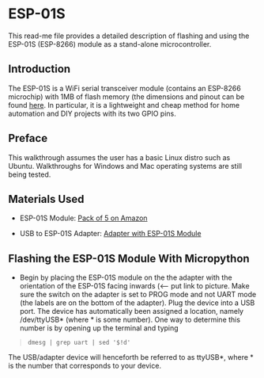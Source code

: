# ESP-01S
This read-me file provides a detailed description of flashing and using the ESP-01S (ESP-8266) module as a stand-alone microcontroller.  

## Introduction
The ESP-01S is a WiFi serial transceiver module (contains an ESP-8266 microchip) with 1MB of flash memory (the dimensions and pinout can be found [here](https://github.com/hallb2/ESP01S/blob/master/Pictures/ESP-01S%20Pin%20Layout.jpeg). In particular, it is a lightweight and cheap method for home automation and DIY projects with its two GPIO pins. 

## Preface
This walkthrough assumes the user has a basic Linux distro such as Ubuntu. Walkthroughs for Windows and Mac operating systems are still being tested. 

## Materials Used 
- ESP-01S Module: [Pack of 5 on Amazon](https://www.amazon.com/DIYmall-ESP8266-ESP-01S-Serial-Transceiver/dp/B07LBD33NT/ref=sr_1_6?crid=1KOD0CXA9RMBZ&keywords=diymall+esp8266&qid=1556118754&s=electronics&sprefix=DIYmall+esp%2Cbeauty%2C132&sr=1-6)

- USB to ESP-01S Adapter: [Adapter with ESP-01S Module](https://www.amazon.com/ESP-01S-ESP8266-Wireless-Adapter-4-5-5-5V/dp/B07KF119YB/ref=pd_cp_147_1?pd_rd_w=WmEpL&pf_rd_p=ef4dc990-a9ca-4945-ae0b-f8d549198ed6&pf_rd_r=8EAED7B3EFC142PAMDQY&pd_rd_r=0d0aba62-66a3-11e9-bbed-57e65051719f&pd_rd_wg=fm7pu&pd_rd_i=B07KF119YB&psc=1&refRID=8EAED7B3EFC142PAMDQY)

## Flashing the ESP-01S Module With Micropython
- Begin by placing the ESP-01S module on the the adapter with the orientation of the ESP-01S facing inwards (<-- put link to picture. Make sure the switch on the adapter is set to PROG mode and not UART mode (the labels are on the bottom of the adapter). Plug the device into a USB port. The device has automatically been assigned a location, namely /dev/ttyUSB* (where * is some number). One way to determine this number is by opening up the terminal and typing 

> `dmesg | grep uart | sed '$!d'`

The USB/adapter device will henceforth be referred to as ttyUSB*, where * is the number that corresponds to your device. 
